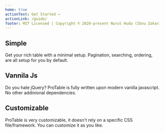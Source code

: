 ```yaml
---
home: true
actionText: Get Started →
actionLink: /guide/
footer: MIT Licensed | Copyright © 2020-present Nurul Huda (Ibnu Zakariyya)
---
```


<div class="features">
  <div class="feature">
    <h2>Simple</h2>
    <p>Get your rich table with a minimal setup. Pagination, searching, ordering, are all setup for you by default.</p>
  </div>
  <div class="feature">
    <h2>Vannila Js</h2>
    <p>Do you hate jQuery? ProTable is fully written upon modern vanilla javascript. No other addinional dependencies.</p>
  </div>
  <div class="feature">
    <h2>Customizable</h2>
    <p>ProTable is very customizable, it doesn't rely on a specific CSS file/framework. You can customize it as you like.</p>
  </div>
</div>

<script>
export default {
  mounted () {
    const script = document.createElement('script')
    script.src = 'https://cdn.jsdelivr.net/npm/pro-table@0.1.0/dist/js/pro-table.min.js'
    script.addEventListener('load', this.onLoad)

    document.body.append(script)
  },
  methods: {
    onLoad () {
      this.buildContainer()
      this.buildProTable()
    },
    buildContainer () {
      const container = document.createElement('div')
      container.id = 'protable'

      document.querySelector('.hero').insertBefore(
        container, document.querySelector('.action')
      )
    },
    async buildProTable () {
      const response = await fetch('/data/employee-dummy.json')
      const employees = await response.json()
      ProTable.fromArray('#protable', {
        columns: ['no', 'name', 'gender', 'email', 'phone'],
        rows: employees
      },
      {
        limit: 10,
        contents: {
          no: content => ++content,
          gender: content => {
            const span = document.createElement('span')
            span.innerText = content
            span.classList.add('badge')

            if (content === 'male') {
              span.classList.add('badge-green')
            } else {
              span.classList.add('badge-red')
            }

            return span
          },
          email: content => `<a href="mailto:${content}" target="_blank">${content}</a>`
        },
        pagination: {
          btnActiveClasses: ['active']
        }
      })
    }
  }
}
</script>

<style lang="styl">
#protable {
  width: 80vw;
  position: relative;
  left: calc(-40vw + 50%);
  padding: 1.5rem;
  box-sizing: border-box;
  border-radius: .4rem;
  /* border: 1px solid #dfe2e5; */
  box-shadow: 0 1rem 8rem rgba(0,0,0,0.06);
  margin: 2rem 0rem;
  overflow-x: auto;
}

.badge {
  border-radius: .3rem;
  color: white;
  padding: .1rem .3rem;
  font-size: 80%;
  display: inline-block;

  &.badge-green {
    background-color: #3eaf7c;
  }

  &.badge-red {
    background-color: #ff7675;
  }
}
</style>
